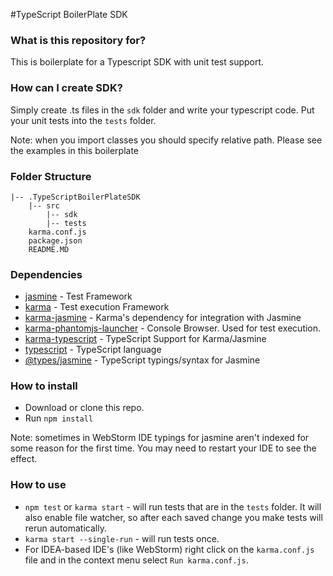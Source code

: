 #TypeScript BoilerPlate SDK

### What is this repository for?

This is boilerplate for a Typescript SDK with unit test support.
 
### How can I create SDK?

Simply create .ts files in the `sdk` folder and write your typescript code. Put your unit tests into the `tests` folder.

Note: when you import classes you should specify relative path. Please see the examples in this boilerplate

### Folder Structure
```
|-- .TypeScriptBoilerPlateSDK
    |-- src
        |-- sdk
        |-- tests
    karma.conf.js
    package.json
    README.MD
```

### Dependencies
* [jasmine](https://www.npmjs.com/package/jasmine) - Test Framework
* [karma](https://www.npmjs.com/package/karma) - Test execution Framework
* [karma-jasmine](https://www.npmjs.com/package/karma-jasmine) - Karma's dependency for integration with Jasmine
* [karma-phantomjs-launcher](https://www.npmjs.com/package/karma-phantomjs-launcher) - Console Browser. Used for test execution. 
* [karma-typescript](https://www.npmjs.com/package/karma-typescript) - TypeScript Support for Karma/Jasmine
* [typescript](https://www.npmjs.com/package/typescript) - TypeScript language
* [@types/jasmine](https://www.npmjs.com/package/@types/jasmine) - TypeScript typings/syntax for Jasmine


### How to install
* Download or clone this repo.
* Run `npm install`

Note: sometimes in WebStorm IDE typings for jasmine aren't indexed for some reason for the first time. You may need to restart your IDE to see the effect.

### How to use
* `npm test` or `karma start` - will run tests that are in the `tests` folder. It will also enable file watcher, so after each saved change you make tests will rerun automatically.
* `karma start --single-run` - will run tests once.
* For IDEA-based IDE's (like WebStorm) right click on the `karma.conf.js` file and in the context menu select `Run karma.conf.js`.